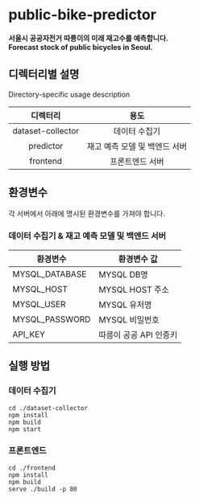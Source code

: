 # public-bike-predictor

**서울시 공공자전거 따릉이의 미래 재고수를 예측합니다.**   
**Forecast stock of public bicycles in Seoul.**

## 디렉터리별 설명
Directory-specific usage description 

|      디렉터리      |         용도         |
|:-----------------:|:--------------------:|
| dataset-collector | 데이터 수집기         |
| predictor         | 재고 예측 모델 및 백엔드 서버 |
| frontend          | 프론트엔드 서버          |


## 환경변수
각 서버에서 아래에 명시된 환경변수를 가져야 합니다.

### 데이터 수집기 & 재고 예측 모델 및 백엔드 서버

|    환경변수     | 환경변수 값 |
|----------------|------------|
| MYSQL_DATABASE | MYSQL DB명 |
| MYSQL_HOST     | MYSQL HOST 주소 |
| MYSQL_USER     | MYSQL 유저명 |
| MYSQL_PASSWORD | MYSQL 비밀번호 |
| API_KEY        | 따릉이 공공 API 인증키 |

## 실행 방법
### 데이터 수집기
``` console
cd ./dataset-collector
npm install
npm build
npm start
```

### 프론트엔드
``` console
cd ./frontend
npm install
npm build
serve ./build -p 80
```

